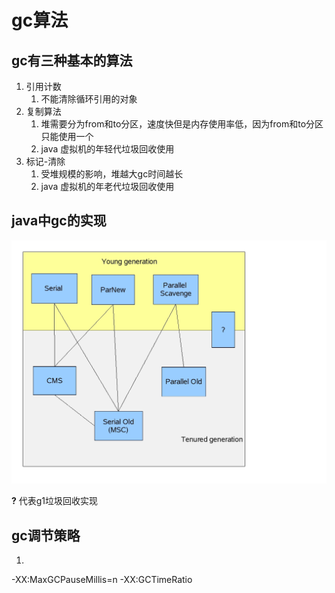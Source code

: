 # gc算法

## gc有三种基本的算法

1. 引用计数
   1. 不能清除循环引用的对象
2. 复制算法
   1. 堆需要分为from和to分区，速度快但是内存使用率低，因为from和to分区只能使用一个
   2. java 虚拟机的年轻代垃圾回收使用
3. 标记-清除
   1. 受堆规模的影响，堆越大gc时间越长
   2. java 虚拟机的年老代垃圾回收使用

## java中gc的实现

![](../.gitbook/assets/java_gc.png)

 **?** 代表g1垃圾回收实现


## gc调节策略

1. 

-XX:MaxGCPauseMillis=n
-XX:GCTimeRatio


